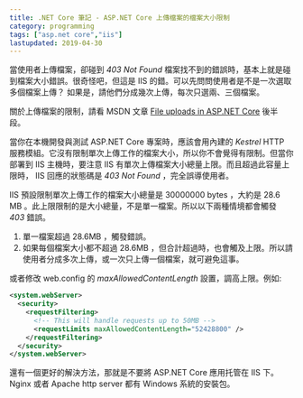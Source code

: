 ```yaml
---
title: .NET Core 筆記 - ASP.NET Core 上傳檔案的檔案大小限制
category: programming
tags: ["asp.net core","iis"]
lastupdated: 2019-04-30
---
```


當使用者上傳檔案，卻碰到 *403 Not Found*  檔案找不到的錯誤時，基本上就是碰到檔案大小錯誤。很奇怪吧，但這是 IIS 的錯。可以先問問使用者是不是一次選取多個檔案上傳？ 如果是，請他們分成幾次上傳，每次只選兩、三個檔案。

關於上傳檔案的限制，請看 MSDN 文章 [File uploads in ASP.NET Core](https://docs.microsoft.com/zh-tw/aspnet/core/mvc/models/file-uploads?view=aspnetcore-2.2) 後半段。

<!--more-->

當你在本機開發與測試 ASP.NET Core 專案時，應該會用內建的 *Kestrel* HTTP 服務模組。它沒有限制單次上傳工作的檔案大小，所以你不會覺得有限制。但當你部署到 IIS 主機時，要注意 IIS 有單次上傳檔案大小總量上限。而且超過此容量上限時， IIS 回應的狀態碼是 *403 Not Found* ，完全誤導使用者。

IIS 預設限制單次上傳工作的檔案大小總量是 30000000 bytes ，大約是 28.6 MB 。此上限限制的是大小總量，不是單一檔案。所以以下兩種情境都會觸發 *403* 錯誤。

1. 單一檔案超過 28.6MB ，觸發錯誤。
2. 如果每個檔案大小都不超過 28.6MB ，但合計超過時，也會觸及上限。所以請使用者分成多次上傳，或一次只上傳一個檔案，就可避免這事。

或者修改 web.config 的 *maxAllowedContentLength* 設置，調高上限。例如:

```xml
<system.webServer>
  <security>
    <requestFiltering>
      <!-- This will handle requests up to 50MB -->
      <requestLimits maxAllowedContentLength="52428800" />
    </requestFiltering>
  </security>
</system.webServer>
```

還有一個更好的解決方法，那就是不要將 ASP.NET Core 應用托管在 IIS 下。 Nginx 或者 Apache http server 都有 Windows 系統的安裝包。
